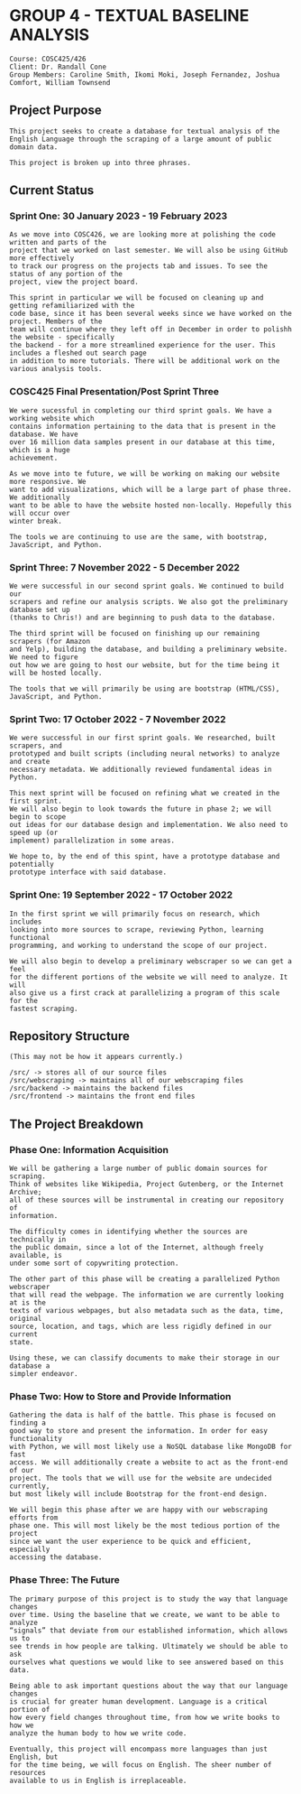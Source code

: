 # GROUP 4 - TEXTUAL BASELINE ANALYSIS 

    Course: COSC425/426
    Client: Dr. Randall Cone
    Group Members: Caroline Smith, Ikomi Moki, Joseph Fernandez, Joshua Comfort, William Townsend

## Project Purpose 

    This project seeks to create a database for textual analysis of the English Language through the scraping of a large amount of public domain data. 

    This project is broken up into three phrases.

## Current Status 

### **Sprint One**: 30 January 2023 - 19 February 2023

    As we move into COSC426, we are looking more at polishing the code written and parts of the
    project that we worked on last semester. We will also be using GitHub more effectively
    to track our progress on the projects tab and issues. To see the status of any portion of the
    project, view the project board. 
    
    This sprint in particular we will be focused on cleaning up and getting refamiliarized with the 
    code base, since it has been several weeks since we have worked on the project. Members of the
    team will continue where they left off in December in order to polishh the website - specifically
    the backend - for a more streamlined experience for the user. This includes a fleshed out search page 
    in addition to more tutorials. There will be additional work on the various analysis tools. 

### **COSC425 Final Presentation/Post Sprint Three**

    We were sucessful in completing our third sprint goals. We have a working website which 
    contains information pertaining to the data that is present in the database. We have 
    over 16 million data samples present in our database at this time, which is a huge
    achievement. 
    
    As we move into te future, we will be working on making our website more responsive. We 
    want to add visualizations, which will be a large part of phase three. We additionally 
    want to be able to have the website hosted non-locally. Hopefully this will occur over
    winter break.
    
    The tools we are continuing to use are the same, with bootstrap, JavaScript, and Python.

### **Sprint Three**: 7 November 2022 - 5 December 2022

    We were successful in our second sprint goals. We continued to build our 
    scrapers and refine our analysis scripts. We also got the preliminary database set up
    (thanks to Chris!) and are beginning to push data to the database. 
    
    The third sprint will be focused on finishing up our remaining scrapers (for Amazon
    and Yelp), building the database, and building a preliminary website. We need to figure
    out how we are going to host our website, but for the time being it will be hosted locally.
    
    The tools that we will primarily be using are bootstrap (HTML/CSS), JavaScript, and Python. 

### **Sprint Two**: 17 October 2022 - 7 November 2022
    
    We were successful in our first sprint goals. We researched, built scrapers, and
    prototyped and built scripts (including neural networks) to analyze and create
    necessary metadata. We additionally reviewed fundamental ideas in Python.
    
    This next sprint will be focused on refining what we created in the first sprint.
    We will also begin to look towards the future in phase 2; we will begin to scope
    out ideas for our database design and implementation. We also need to speed up (or
    implement) parallelization in some areas. 
    
    We hope to, by the end of this spint, have a prototype database and potentially
    prototype interface with said database. 

### **Sprint One**: 19 September 2022 - 17 October 2022

    In the first sprint we will primarily focus on research, which includes
    looking into more sources to scrape, reviewing Python, learning functional
    programming, and working to understand the scope of our project. 

    We will also begin to develop a preliminary webscraper so we can get a feel
    for the different portions of the website we will need to analyze. It will
    also give us a first crack at parallelizing a program of this scale for the
    fastest scraping. 

## Repository Structure 

    (This may not be how it appears currently.)

    /src/ -> stores all of our source files 
    /src/webscraping -> maintains all of our webscraping files 
    /src/backend -> maintains the backend files
    /src/frontend -> maintains the front end files

## The Project Breakdown 

### **Phase One:** Information Acquisition

    We will be gathering a large number of public domain sources for scraping.
    Think of websites like Wikipedia, Project Gutenberg, or the Internet Archive;
    all of these sources will be instrumental in creating our repository of
    information.

    The difficulty comes in identifying whether the sources are technically in
    the public domain, since a lot of the Internet, although freely available, is
    under some sort of copywriting protection. 

    The other part of this phase will be creating a parallelized Python webscraper
    that will read the webpage. The information we are currently looking at is the
    texts of various webpages, but also metadata such as the data, time, original
    source, location, and tags, which are less rigidly defined in our current
    state.

    Using these, we can classify documents to make their storage in our database a
    simpler endeavor. 

### **Phase Two:** How to Store and Provide Information

    Gathering the data is half of the battle. This phase is focused on finding a
    good way to store and present the information. In order for easy functionality 
    with Python, we will most likely use a NoSQL database like MongoDB for fast
    access. We will additionally create a website to act as the front-end of our
    project. The tools that we will use for the website are undecided currently,
    but most likely will include Bootstrap for the front-end design. 

    We will begin this phase after we are happy with our webscraping efforts from
    phase one. This will most likely be the most tedious portion of the project
    since we want the user experience to be quick and efficient, especially
    accessing the database. 

### **Phase Three:** The Future

    The primary purpose of this project is to study the way that language changes
    over time. Using the baseline that we create, we want to be able to analyze
    “signals” that deviate from our established information, which allows us to
    see trends in how people are talking. Ultimately we should be able to ask
    ourselves what questions we would like to see answered based on this data. 

    Being able to ask important questions about the way that our language changes
    is crucial for greater human development. Language is a critical portion of
    how every field changes throughout time, from how we write books to how we
    analyze the human body to how we write code. 

    Eventually, this project will encompass more languages than just English, but
    for the time being, we will focus on English. The sheer number of resources
    available to us in English is irreplaceable. 
